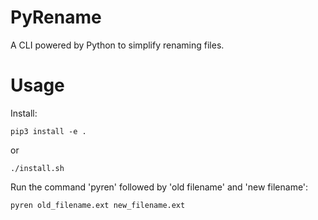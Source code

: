 # PyRename

A CLI powered by Python to simplify renaming files.

# Usage

Install:

```
pip3 install -e .
```

or

```
./install.sh
```

Run the command 'pyren' followed by 'old filename' and 'new filename':

```
pyren old_filename.ext new_filename.ext
```